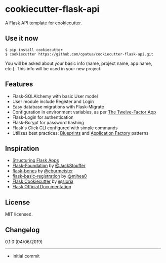 cookiecutter-flask-api
==================

A Flask API template for cookiecutter.

Use it now
----------

    $ pip install cookiecutter
    $ cookiecutter https://github.com/opatua/cookiecutter-flask-api.git

You will be asked about your basic info (name, project name, app name, etc.). This info will be used in your new project.

Features
--------

- Flask-SQLAlchemy with basic User model
- User module include Register and Login
- Easy database migrations with Flask-Migrate
- Configuration in environment variables, as per [The Twelve-Factor App](https://12factor.net/config)
- Flask-Login for authentication
- Flask-Bcrypt for password hashing
- Flask's Click CLI configured with simple commands
- Utilizes best practices: [Blueprints](http://flask.pocoo.org/docs/blueprints/) and [Application Factory](http://flask.pocoo.org/docs/patterns/appfactories/) patterns 


Inspiration
-----------
- [Structuring Flask Apps](http://charlesleifer.com/blog/structuring-flask-apps-a-how-to-for-those-coming-from-django/)
- [Flask-Foundation](https://github.com/JackStouffer/Flask-Foundation) by [@JackStouffer](https://github.com/JackStouffer)
- [flask-bones](https://github.com/cburmeister/flask-bones) by [@cburmeister](https://github.com/cburmeister)
- [flask-basic-registration](https://github.com/mjhea0/flask-basic-registration) by [@mjhea0](https://github.com/mjhea0)
- [Flask Cookiecutter](https://github.com/sloria/cookiecutter-flask) by [@sloria](https://github.com/sloria)
- [Flask Official Documentation](http://flask.pocoo.org/docs/)

License
-------

MIT licensed.

Changelog
---------

0.1.0 (04/06/2019)
******************
- Initial commit
